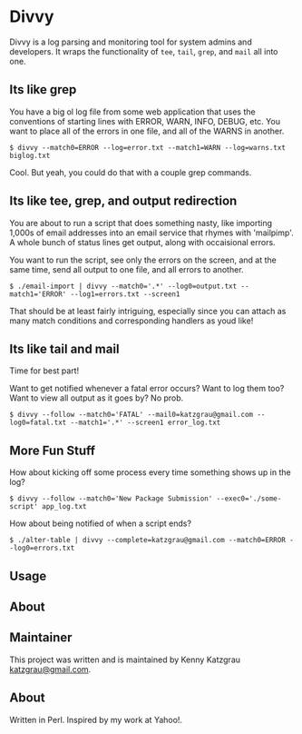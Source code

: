 # Divvy

Divvy is a log parsing and monitoring tool for system admins and developers. 
It wraps the functionality of `tee`, `tail`, `grep`, and `mail` all into one.

## Its like grep

You have a big ol log file from some web application that uses the conventions
of starting lines with ERROR, WARN, INFO, DEBUG, etc. You want to place all of
the errors in one file, and all of the WARNS in another.

`$ divvy --match0=ERROR --log=error.txt --match1=WARN --log=warns.txt biglog.txt`

Cool. But yeah, you could do that with a couple grep commands.

## Its like tee, grep, and output redirection

You are about to run a script that does something nasty, like importing 1,000s
of email addresses into an email service that rhymes with 'mailpimp'. A whole
bunch of status lines get output, along with occaisional errors.

You want to run the script, see only the errors on the screen, and at the same time, 
send all output to one file, and all errors to another.

`$ ./email-import | divvy --match0='.*' --log0=output.txt --match1='ERROR' --log1=errors.txt --screen1`

That should be at least fairly intriguing, especially since you can attach as many match conditions
and corresponding handlers as youd like!

## Its like tail and mail

Time for best part!

Want to get notified whenever a fatal error occurs? Want to log them too? Want
to view all output as it goes by? No prob.

`$ divvy --follow --match0='FATAL' --mail0=katzgrau@gmail.com --log0=fatal.txt --match1='.*' --screen1 error_log.txt` 

## More Fun Stuff

How about kicking off some process every time something shows up in the log?

`$ divvy --follow --match0='New Package Submission' --exec0='./some-script' app_log.txt`

How about being notified of when a script ends?

`$ ./alter-table | divvy --complete=katzgrau@gmail.com --match0=ERROR --log0=errors.txt`

## Usage

## About

## Maintainer

This project was written and is maintained by Kenny Katzgrau <katzgrau@gmail.com>.

## About

Written in Perl. Inspired by my work at Yahoo!.
